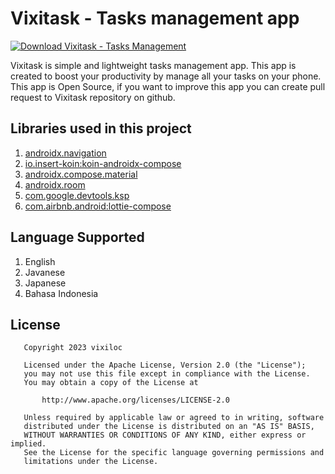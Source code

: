 
# Vixitask - Tasks management app
[![Download Vixitask - Tasks Management](https://img.shields.io/sourceforge/dt/vixitask.svg)](https://sourceforge.net/projects/vixitask/files/latest/download)

Vixitask is simple and lightweight tasks management app. This app is created to boost your productivity by manage all your tasks on your phone. This app is Open Source, if you want to improve this app you can create pull request to Vixitask repository on github.

## Libraries used in this project

 1. [androidx.navigation](https://developer.android.com/jetpack/androidx/releases/navigation)
 2. [io.insert-koin:koin-androidx-compose](https://insert-koin.io/docs/quickstart/android-compose/)
 3. [androidx.compose.material](https://developer.android.com/jetpack/androidx/releases/compose-material?hl=id)
 4. [androidx.room](https://developer.android.com/jetpack/androidx/releases/room?hl=id)
 5. [com.google.devtools.ksp](https://github.com/google/ksp)
 6. [com.airbnb.android:lottie-compose](https://github.com/airbnb/lottie-android)

## Language Supported

 1. English
 2. Javanese
 3. Japanese
 4. Bahasa Indonesia

## License

```
   Copyright 2023 vixiloc

   Licensed under the Apache License, Version 2.0 (the "License");
   you may not use this file except in compliance with the License.
   You may obtain a copy of the License at

       http://www.apache.org/licenses/LICENSE-2.0

   Unless required by applicable law or agreed to in writing, software
   distributed under the License is distributed on an "AS IS" BASIS,
   WITHOUT WARRANTIES OR CONDITIONS OF ANY KIND, either express or implied.
   See the License for the specific language governing permissions and
   limitations under the License.
```
